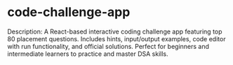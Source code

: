 # code-challenge-app
Description:  A React-based interactive coding challenge app featuring top 80 placement questions. Includes hints, input/output examples, code editor with run functionality, and official solutions. Perfect for beginners and intermediate learners to practice and master DSA skills.
